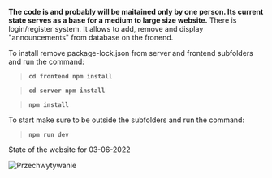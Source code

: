 **The code is and probably will be maitained only by one person.
Its current state serves as a base for a medium to large size website.**
There is login/register system. It allows to add, remove and display "announcements" from database on the fronend.

To install remove package-lock.json from server and frontend subfolders and run the command:

> **`cd frontend npm install`**

> **`cd server npm install`**

> **`npm install`**

To start make sure to be outside the subfolders and run the command:

> **`npm run dev`**

State of the website for 03-06-2022

![Przechwytywanie](https://user-images.githubusercontent.com/74743453/156930866-f5667ce0-87b9-4e0d-8222-d0173992bda8.PNG)

